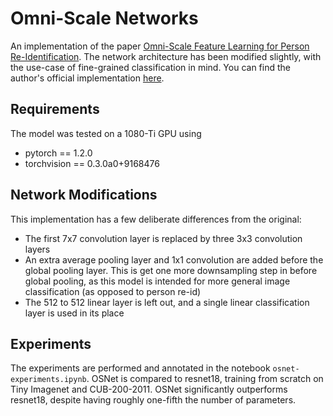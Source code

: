 # Omni-Scale Networks

An implementation of the paper [Omni-Scale Feature Learning for Person Re-Identification](https://arxiv.org/pdf/1905.00953.pdf). The network architecture has been modified slightly, with the use-case of fine-grained classification in mind. You can find the author's official implementation [here](https://github.com/KaiyangZhou/deep-person-reid/blob/master/torchreid/models/osnet.py).

## Requirements

The model was tested on a 1080-Ti GPU using
- pytorch == 1.2.0
- torchvision == 0.3.0a0+9168476

## Network Modifications

This implementation has a few deliberate differences from the original:
- The first 7x7 convolution layer is replaced by three 3x3 convolution layers
- An extra average pooling layer and 1x1 convolution are added before the global pooling layer. This is get one more downsampling step in before global pooling, as this model is intended for more general image classification (as opposed to person re-id)
- The 512 to 512 linear layer is left out, and a single linear classification layer is used in its place

## Experiments

The experiments are performed and annotated in the notebook `osnet-experiments.ipynb`. OSNet is compared to resnet18, training from scratch on Tiny Imagenet and CUB-200-2011. OSNet significantly outperforms resnet18, despite having roughly one-fifth the number of parameters.
